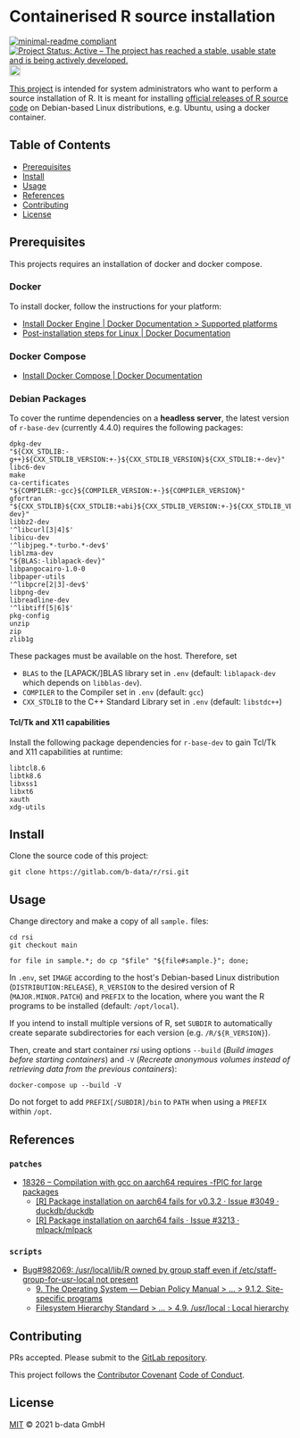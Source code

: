 # Containerised R source installation

[![minimal-readme compliant](https://img.shields.io/badge/readme%20style-minimal-brightgreen.svg)](https://github.com/RichardLitt/standard-readme/blob/master/example-readmes/minimal-readme.md) [![Project Status: Active – The project has reached a stable, usable state and is being actively developed.](https://www.repostatus.org/badges/latest/active.svg)](https://www.repostatus.org/#active) <a href="https://liberapay.com/benz0li/donate"><img src="https://liberapay.com/assets/widgets/donate.svg" alt="Donate using Liberapay" height="20"></a>

[This project](https://gitlab.com/b-data/r/rsi) is intended for system
administrators who want to perform a source installation of R. It is meant for
installing
[official releases of R source code](https://cran.r-project.org/src/base/)
on Debian-based Linux distributions, e.g. Ubuntu, using a docker container.

## Table of Contents

* [Prerequisites](#prerequisites)
* [Install](#install)
* [Usage](#usage)
* [References](#references)
* [Contributing](#contributing)
* [License](#license)

## Prerequisites

This projects requires an installation of docker and docker compose.

### Docker

To install docker, follow the instructions for your platform:

* [Install Docker Engine | Docker Documentation > Supported platforms](https://docs.docker.com/engine/install/#supported-platforms)
* [Post-installation steps for Linux | Docker Documentation](https://docs.docker.com/engine/install/linux-postinstall/)

### Docker Compose

* [Install Docker Compose | Docker Documentation](https://docs.docker.com/compose/install/)

### Debian Packages

To cover the runtime dependencies on a **headless server**, the latest version of
`r-base-dev` (currently 4.4.0) requires the following packages:

    dpkg-dev
    "${CXX_STDLIB:-g++}${CXX_STDLIB_VERSION:+-}${CXX_STDLIB_VERSION}${CXX_STDLIB:+-dev}"
    libc6-dev
    make
    ca-certificates
    "${COMPILER:-gcc}${COMPILER_VERSION:+-}${COMPILER_VERSION}"
    gfortran
    "${CXX_STDLIB}${CXX_STDLIB:+abi}${CXX_STDLIB_VERSION:+-}${CXX_STDLIB_VERSION}${CXX_STDLIB:+-dev}"
    libbz2-dev
    '^libcurl[3|4]$'
    libicu-dev
    '^libjpeg.*-turbo.*-dev$'
    liblzma-dev
    "${BLAS:-liblapack-dev}"
    libpangocairo-1.0-0
    libpaper-utils
    '^libpcre[2|3]-dev$'
    libpng-dev
    libreadline-dev
    '^libtiff[5|6]$'
    pkg-config
    unzip
    zip
    zlib1g

These packages must be available on the host. Therefore, set

* `BLAS` to the \[LAPACK/\]BLAS library set in `.env` (default: `liblapack-dev`
  which depends on `libblas-dev`).
* `COMPILER` to the Compiler set in `.env` (default: `gcc`)
* `CXX_STDLIB` to the C++ Standard Library set in `.env` (default: `libstdc++`)

#### Tcl/Tk and X11 capabilities

Install the following package dependencies for `r-base-dev` to gain Tcl/Tk and
X11 capabilities at runtime:

    libtcl8.6
    libtk8.6
    libxss1
    libxt6
    xauth
    xdg-utils

## Install

Clone the source code of this project:

    git clone https://gitlab.com/b-data/r/rsi.git

## Usage

Change directory and make a copy of all `sample.` files:

    cd rsi
    git checkout main

    for file in sample.*; do cp "$file" "${file#sample.}"; done;

In `.env`, set `IMAGE` according to the host's Debian-based Linux distribution
(`DISTRIBUTION:RELEASE`), `R_VERSION` to the desired version of R
(`MAJOR.MINOR.PATCH`) and `PREFIX` to the location, where you want the
R programs to be installed (default: `/opt/local`).

If you intend to install multiple versions of R, set `SUBDIR` to automatically
create separate subdirectories for each version (e.g. `/R/${R_VERSION}`).

Then, create and start container _rsi_ using options `--build` (_Build images
before starting containers_) and `-V` (_Recreate anonymous volumes instead of
retrieving data from the previous containers_):

    docker-compose up --build -V

Do not forget to add `PREFIX[/SUBDIR]/bin` to `PATH` when using a `PREFIX`
within `/opt`.

## References

### `patches`

* [18326 – Compilation with gcc on aarch64 requires -fPIC for large packages](https://bugs.r-project.org/show_bug.cgi?id=18326)
  * [[R] Package installation on aarch64 fails for v0.3.2 · Issue #3049 · duckdb/duckdb](https://github.com/duckdb/duckdb/issues/3049)
  * [[R] Package installation on aarch64 fails · Issue #3213 · mlpack/mlpack](https://github.com/mlpack/mlpack/issues/3213)

### `scripts`

* [Bug#982069: /usr/local/lib/R owned by group staff even if /etc/staff-group-for-usr-local not present](https://www.mail-archive.com/debian-bugs-dist@lists.debian.org/msg1790651.html)
  * [9. The Operating System — Debian Policy Manual > ... > 9.1.2. Site-specific programs](https://www.debian.org/doc/debian-policy/ch-opersys.html#site-specific-programs)
  * [Filesystem Hierarchy Standard > ... > 4.9. /usr/local : Local hierarchy](https://refspecs.linuxfoundation.org/FHS_3.0/fhs/ch04s09.html)

## Contributing

PRs accepted. Please submit to the
[GitLab repository](https://gitlab.com/b-data/r/rsi).

This project follows the
[Contributor Covenant](https://www.contributor-covenant.org)
[Code of Conduct](CODE_OF_CONDUCT.md).

## License

[MIT](LICENSE) © 2021 b-data GmbH
